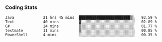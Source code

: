 
### Coding Stats
<!--START_SECTION:waka-->

```text
Java             21 hrs 45 mins  ███████████████████████▒░   93.59 %
Text             40 mins         ▓░░░░░░░░░░░░░░░░░░░░░░░░   02.89 %
C#               24 mins         ▒░░░░░░░░░░░░░░░░░░░░░░░░   01.77 %
textmate         11 mins         ▒░░░░░░░░░░░░░░░░░░░░░░░░   00.85 %
PowerShell       4 mins          ░░░░░░░░░░░░░░░░░░░░░░░░░   00.35 %
```

<!--END_SECTION:waka-->

